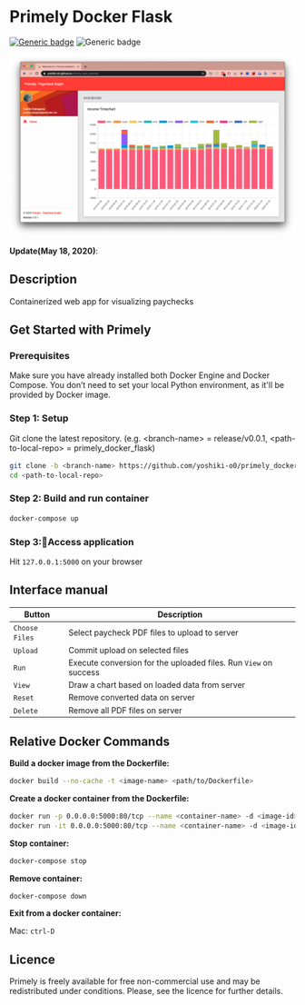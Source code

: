 # Primely Docker Flask

<!-- ##### Analyse your paycheck -->

[![Generic badge](https://img.shields.io/badge/python-v3.7.4-336E9F.svg)](https://shields.io/)
![Generic badge](https://img.shields.io/badge/flask-v1.1.2-red)

![Theme image](artworks/pay_web.jpg)

**Update(May 18, 2020)**:

## Description

Containerized web app for visualizing paychecks

## Get Started with Primely
<!-- TODO Update below dates every time you commit!  -->

### Prerequisites

Make sure you have already installed both Docker Engine and Docker Compose.
You don’t need to set your local Python environment,
as it'll be provided by Docker image.

### Step 1: Setup

Git clone the latest repository. (e.g. \<branch-name> = release/v0.0.1, \<path-to-local-repo> = primely_docker_flask)

```bash
git clone -b <branch-name> https://github.com/yoshiki-o0/primely_docker_flask.git
cd <path-to-local-repo>
```

### Step 2: Build and run container

```bash
docker-compose up
```

### Step 3:Access application

Hit `127.0.0.1:5000` on your browser

## Interface manual

| Button | Description |
|---|---|
| `Choose Files`| Select paycheck PDF files to upload to server|
| `Upload`| Commit upload on selected files|
| `Run`| Execute conversion for the uploaded files. Run `View` on success|
| `View`| Draw a chart based on loaded data from server|
| `Reset`| Remove converted data on server|
| `Delete`| Remove all PDF files on server|

## Relative Docker Commands

**Build a docker image from the Dockerfile:**

```bash
docker build --no-cache -t <image-name> <path/to/Dockerfile>
```

**Create a docker container from the Dockerfile:**

```bash
docker run -p 0.0.0.0:5000:80/tcp --name <container-name> -d <image-id>
docker run -it 0.0.0.0:5000:80/tcp --name <container-name> -d <image-id> bash
```

**Stop container:**

```bash
docker-compose stop
```

**Remove container:**

```bash
docker-compose down
```

**Exit from a docker container:**

Mac:
`ctrl-D`

## Licence

Primely is freely available for free non-commercial use and may be redistributed under conditions. Please, see the licence for further details.
